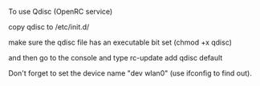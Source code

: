 To use Qdisc (OpenRC service)

copy qdisc to /etc/init.d/

make sure the qdisc file has an executable bit set (chmod +x qdisc)

and then go to the console and type rc-update add qdisc default

Don't forget to set the device name "dev wlan0" (use ifconfig to find out).

